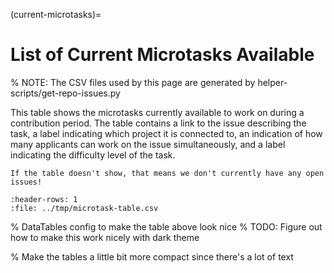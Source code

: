 (current-microtasks)=

# List of Current Microtasks Available

% NOTE: The CSV files used by this page are generated by helper-scripts/get-repo-issues.py

This table shows the microtasks currently available to work on during a
contribution period. The table contains a link to the issue describing the
task, a label indicating which project it is connected to, an indication of
how many applicants can work on the issue simultaneously, and a label indicating
the difficulty level of the task.

```{attention}
If the table doesn't show, that means we don't currently have any open issues!
```

<div class="full-width hubs-table">

```{csv-table}
:header-rows: 1
:file: ../tmp/microtask-table.csv
```

</div>

% DataTables config to make the table above look nice
% TODO: Figure out how to make this work nicely with dark theme

<link rel="stylesheet"
      href="https://cdn.datatables.net/1.10.24/css/jquery.dataTables.min.css">
<script type="text/javascript"
        src="https://cdn.datatables.net/1.10.24/js/jquery.dataTables.min.js"></script>

<script>
$(document).ready( function () {
    $('.hubs-table table').DataTable( {
        "order": [[ 0, "template" ]],
        "pageLength": 25
    });
} );
</script>

% Make the tables a little bit more compact since there's a lot of text

<style>
    table {
        font-size: .7em;
    }

    table th, table td {
        padding: 0;
    }
</style>
